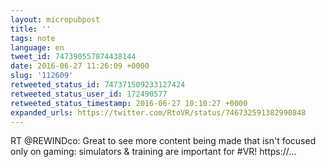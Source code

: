 ```yaml
---
layout: micropubpost
title: ''
tags: note
language: en
tweet_id: 747390557874438144
date: 2016-06-27 11:26:09 +0000
slug: '112609'
retweeted_status_id: 747371509233127424
retweeted_status_user_id: 172490577
retweeted_status_timestamp: 2016-06-27 10:10:27 +0000
expanded_urls: https://twitter.com/RtoVR/status/746732591382990848
---
```

RT @REWINDco: Great to see more content being made that isn't focused only on gaming: simulators &amp; training are important for #VR! https://…
